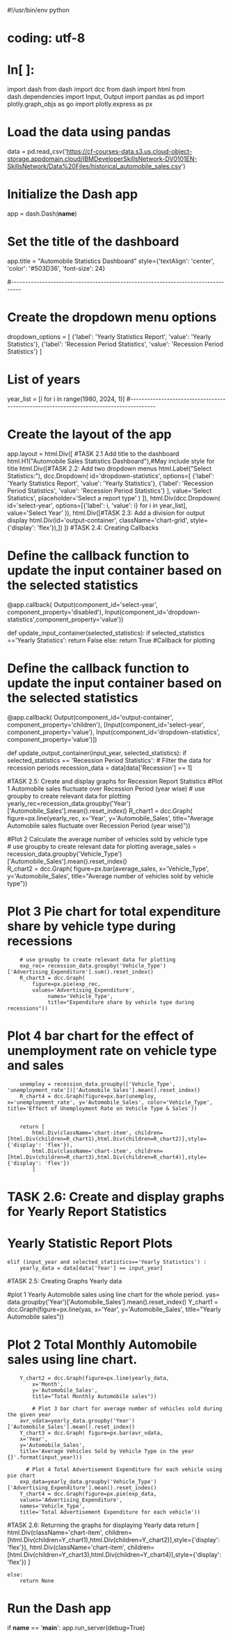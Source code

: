 #!/usr/bin/env python
# coding: utf-8

# In[ ]:


import dash
from dash import dcc
from dash import html
from dash.dependencies import Input, Output
import pandas as pd
import plotly.graph_objs as go
import plotly.express as px

# Load the data using pandas
data = pd.read_csv('https://cf-courses-data.s3.us.cloud-object-storage.appdomain.cloud/IBMDeveloperSkillsNetwork-DV0101EN-SkillsNetwork/Data%20Files/historical_automobile_sales.csv')

# Initialize the Dash app
app = dash.Dash(__name__)

# Set the title of the dashboard
app.title = "Automobile Statistics Dashboard"
style={'textAlign': 'center', 'color': '#503D36', 'font-size': 24}

#---------------------------------------------------------------------------------
# Create the dropdown menu options
dropdown_options = [
    {'label': 'Yearly Statistics Report', 'value': 'Yearly Statistics'},
    {'label': 'Recession Period Statistics', 'value': 'Recession Period Statistics'}
]
# List of years 
year_list = [i for i in range(1980, 2024, 1)]
#---------------------------------------------------------------------------------------
# Create the layout of the app
app.layout = html.Div([
    #TASK 2.1 Add title to the dashboard
    html.H1("Automobile Sales Statistics Dashboard"),#May include style for title
    html.Div([#TASK 2.2: Add two dropdown menus
        html.Label("Select Statistics:"),
        dcc.Dropdown(
            id='dropdown-statistics',
            options=[
    {'label': 'Yearly Statistics Report', 'value': 'Yearly Statistics'},
    {'label': 'Recession Period Statistics', 'value': 'Recession Period Statistics'}
],
            value='Select Statistics',
            placeholder='Select a report type'
        )
    ]),
    html.Div(dcc.Dropdown(
            id='select-year',
            options=[{'label': i, 'value': i} for i in year_list],
            value='Select Year'
        )),
    html.Div([#TASK 2.3: Add a division for output display
    html.Div(id='output-container', className='chart-grid', style={'display': 'flex'}),])
])
#TASK 2.4: Creating Callbacks
# Define the callback function to update the input container based on the selected statistics
@app.callback(
    Output(component_id='select-year', component_property='disabled'),
    Input(component_id='dropdown-statistics',component_property='value'))

def update_input_container(selected_statistics):
    if selected_statistics =='Yearly Statistics': 
        return False
    else: 
        return True
#Callback for plotting
# Define the callback function to update the input container based on the selected statistics
@app.callback(
    Output(component_id='output-container', component_property='children'),
    [Input(component_id='select-year', component_property='value'), Input(component_id='dropdown-statistics', component_property='value')])


def update_output_container(input_year, selected_statistics):
    if selected_statistics == 'Recession Period Statistics':
        # Filter the data for recession periods
        recession_data = data[data['Recession'] == 1]
        
#TASK 2.5: Create and display graphs for Recession Report Statistics
#Plot 1 Automobile sales fluctuate over Recession Period (year wise)
        # use groupby to create relevant data for plotting
        yearly_rec=recession_data.groupby('Year')['Automobile_Sales'].mean().reset_index()
        R_chart1 = dcc.Graph(
            figure=px.line(yearly_rec, 
                x='Year',
                y='Automobile_Sales',
                title="Average Automobile sales fluctuate over Recession Period (year wise)"))

#Plot 2 Calculate the average number of vehicles sold by vehicle type       
        # use groupby to create relevant data for plotting
        average_sales = recession_data.groupby('Vehicle_Type')['Automobile_Sales'].mean().reset_index()                          
        R_chart2  = dcc.Graph(
            figure=px.bar(average_sales,
            x='Vehicle_Type',
            y='Automobile_Sales',
            title="Average number of vehicles sold by vehicle type"))
        
# Plot 3 Pie chart for total expenditure share by vehicle type during recessions
        # use groupby to create relevant data for plotting
        exp_rec= recession_data.groupby('Vehicle_Type')['Advertising_Expenditure'].sum().reset_index()
        R_chart3 = dcc.Graph(
            figure=px.pie(exp_rec,
            values='Advertising_Expenditure',
                 names='Vehicle_Type',
                 title="Expenditure share by vehicle type during recessions")) 

# Plot 4 bar chart for the effect of unemployment rate on vehicle type and sales
        unemploy = recession_data.groupby(['Vehicle_Type', 'unemployment_rate'])['Automobile_Sales'].mean().reset_index()
        R_chart4 = dcc.Graph(figure=px.bar(unemploy, x='unemployment_rate', y='Automobile_Sales', color='Vehicle_Type', title='Effect of Unemployment Rate on Vehicle Type & Sales'))


        return [
            html.Div(className='chart-item', children=[html.Div(children=R_chart1),html.Div(children=R_chart2)],style={'display': 'flex'}),
            html.Div(className='chart-item', children=[html.Div(children=R_chart3),html.Div(children=R_chart4)],style={'display': 'flex'})
            ]

# TASK 2.6: Create and display graphs for Yearly Report Statistics
 # Yearly Statistic Report Plots                             
    elif (input_year and selected_statistics=='Yearly Statistics') :
        yearly_data = data[data['Year'] == input_year]
                              
#TASK 2.5: Creating Graphs Yearly data
                              
#plot 1 Yearly Automobile sales using line chart for the whole period.
        yas= data.groupby('Year')['Automobile_Sales'].mean().reset_index()
        Y_chart1 = dcc.Graph(figure=px.line(yas,
            x='Year',
            y='Automobile_Sales',
            title="Yearly Automobile sales"))
            
# Plot 2 Total Monthly Automobile sales using line chart.
        Y_chart2 = dcc.Graph(figure=px.line(yearly_data,
            x='Month',
            y='Automobile_Sales',
            title="Total Monthly Automobile sales"))

            # Plot 3 bar chart for average number of vehicles sold during the given year
        avr_vdata=yearly_data.groupby('Year')['Automobile_Sales'].mean().reset_index()
        Y_chart3 = dcc.Graph( figure=px.bar(avr_vdata,
        x='Year',
        y='Automobile_Sales',
        title='Average Vehicles Sold by Vehicle Type in the year {}'.format(input_year)))

          # Plot 4 Total Advertisement Expenditure for each vehicle using pie chart
        exp_data=yearly_data.groupby('Vehicle_Type')['Advertising_Expenditure'].mean().reset_index()
        Y_chart4 = dcc.Graph(figure=px.pie(exp_data,
        values='Advertising_Expenditure',
        names='Vehicle_Type',
        title='Total Advertisement Expenditure for each vehicle'))

#TASK 2.6: Returning the graphs for displaying Yearly data
        return [
                html.Div(className='chart-item', children=[html.Div(children=Y_chart1),html.Div(children=Y_chart2)],style={'display': 'flex'}),
                html.Div(className='chart-item', children=[html.Div(children=Y_chart3),html.Div(children=Y_chart4)],style={'display': 'flex'})
                ]
        
    else:
        return None

# Run the Dash app
if __name__ == '__main__':
    app.run_server(debug=True)
